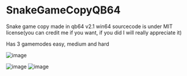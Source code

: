 # SnakeGameCopyQB64
Snake game copy made in qb64 v2.1 win64
sourcecode is under MIT license(you can credit me if you want, if you did I will really appreciate it)

Has 3 gamemodes easy, medium and hard


![image](https://user-images.githubusercontent.com/71566490/218525506-aeda7e54-a98c-48ca-a493-a2f260055a40.png)


![image](https://user-images.githubusercontent.com/71566490/218524940-7f91b33f-f007-431a-8169-9ec81165f194.png)
![image](https://user-images.githubusercontent.com/71566490/218525259-df31d61b-37d8-4f8e-87f7-8923f138d013.png)
